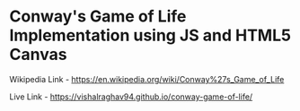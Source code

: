 # Conway's Game of Life Implementation using JS and HTML5 Canvas

Wikipedia Link - https://en.wikipedia.org/wiki/Conway%27s_Game_of_Life

Live Link - https://vishalraghav94.github.io/conway-game-of-life/
